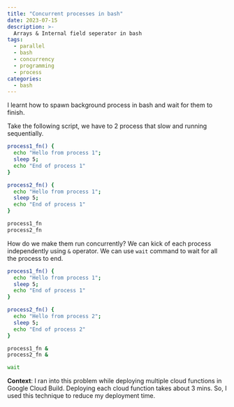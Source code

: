 ```yaml
---
title: "Concurrent processes in bash"
date: 2023-07-15
description: >-
  Arrays & Internal field seperator in bash
tags:
  - parallel
  - bash
  - concurrency
  - programming
  - process
categories:
  - bash
---
```



I learnt how to spawn background process in bash and wait for them to finish.

<!--more-->


Take the following script, we have to 2 process that slow and running sequentially.

```bash
process1_fn() {
  echo "Hello from process 1";
  sleep 5;
  echo "End of process 1"
}

process2_fn() {
  echo "Hello from process 1";
  sleep 5;
  echo "End of process 1"
}

process1_fn
process2_fn
```

How do we make them run concurrently? We can kick of each process independently using `&` operator.
We can use `wait` command to wait for all the process to end.

```bash
process1_fn() {
  echo "Hello from process 1";
  sleep 5;
  echo "End of process 1"
}

process2_fn() {
  echo "Hello from process 2";
  sleep 5;
  echo "End of process 2"
}

process1_fn &
process2_fn &

wait
```

**Context**: I ran into this problem while deploying multiple cloud functions in Google Cloud Build.
Deploying each cloud function takes about 3 mins. So, I used this technique to reduce my deployment
time.

